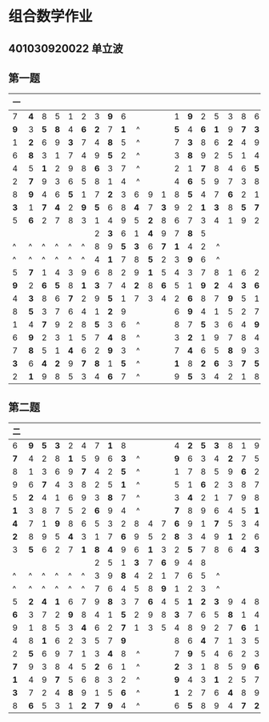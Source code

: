 # 组合数学作业  

## 401030920022 单立波

## 第一题

| 一    |       |       |       |       |       |       |       |       |         |       |       |       |       |       |         |       |       |       |       |       |
| ----- | ----- | ----- | ----- | ----- | ----- | ----- | ----- | ----- | ------- | ----- | ----- | ----- | ----- | ----- | ------- | ----- | ----- | ----- | ----- | ----- |
| 7     | **4** | 8     | 5     | 1     | 2     | 3     | **9** | 6     | &nbsp;  |       |       | 1     | **9** | 2     | 5       | 3     | 8     | 6     | **4** | 7     |
| **9** | 3     | **5** | **8** | 4     | **6** | **2** | 7     | **1** | &nbsp;^ |       |       | **5** | 4     | **6** | **1**   | 9     | **7** | **3** | 8     | **2** |
| 1     | **2** | 6     | 9     | **3** | 7     | 4     | **8** | 5     | &nbsp;^ |       |       | 7     | **3** | 8     | 6       | **2** | 4     | 9     | **1** | 5     |
| 6     | **8** | 3     | 1     | 7     | 4     | 9     | **5** | 2     | &nbsp;^ |       |       | 3     | **8** | 9     | 2       | 5     | 1     | 4     | **7** | 6     |
| 4     | 5     | **1** | 2     | 9     | 8     | **6** | 3     | 7     | &nbsp;^ |       |       | 2     | 1     | **7** | 8       | 4     | 6     | **5** | 3     | 9     |
| 2     | **7** | 9     | 3     | 6     | 5     | 8     | 1     | 4     | &nbsp;^ |       |       | 4     | **6** | 5     | 9       | 7     | 3     | 8     | **2** | 1     |
| 8     | **9** | 4     | 6     | **5** | 1     | 7     | **2** | 3     | 6       | 9     | 1     | 8     | **5** | 4     | 7       | **6** | 2     | 1     | **9** | 3     |
| **3** | 1     | **7** | **4** | 2     | **9** | **5** | 6     | 8     | **4**   | 7     | **3** | 9     | 2     | **1** | **3**   | 8     | **5** | **7** | 6     | **4** |
| 5     | **6** | 2     | 7     | 8     | 3     | 1     | 4     | 9     | 5       | **2** | 8     | 6     | 7     | 3     | 4       | 1     | 9     | 2     | **5** | 8     |
|       |       |       |       |       |       | 2     | **3** | 6     | 1       | **4** | 9     | 7     | **8** | 5     | &nbsp;  |       |       |       |       |       |
| ^     | ^     | ^     | ^     | ^     | ^     | 8     | 9     | **5** | **3**   | 6     | **7** | **1** | 4     | 2     | &nbsp;^ |       |       |       |       |       |
| ^     | ^     | ^     | ^     | ^     | ^     | 4     | **1** | 7     | 8       | **5** | 2     | 3     | **9** | 6     | &nbsp;^ |       |       |       |       |       |
| 5     | **7** | 1     | 4     | 3     | 9     | 6     | 8     | 2     | 9       | **1** | 5     | 4     | 3     | 7     | 8       | 1     | 6     | 2     | **5** | 9     |
| **9** | 2     | **6** | **5** | 8     | **1** | **3** | 7     | 4     | **2**   | 8     | **6** | 5     | 1     | **9** | **2**   | 4     | **3** | **6** | 8     | **7** |
| 4     | **3** | 8     | 6     | **7** | 2     | 9     | **5** | 1     | 7       | 3     | 4     | 2     | **6** | 8     | 7       | **9** | 5     | 1     | **4** | 3     |
| 8     | **5** | 3     | 7     | 6     | 4     | 1     | **2** | 9     | &nbsp;  |       |       | 6     | **9** | 4     | 1       | 5     | 2     | 7     | **3** | 8     |
| 1     | 4     | **7** | 9     | 2     | 8     | **5** | 3     | 6     | &nbsp;^ |       |       | 8     | 7     | **5** | 3       | 6     | 4     | **9** | 2     | 1     |
| 6     | **9** | 2     | 3     | 1     | 5     | 7     | **4** | 8     | &nbsp;^ |       |       | 3     | **2** | 1     | 9       | 7     | 8     | 4     | **6** | 5     |
| 7     | **8** | 5     | 1     | **4** | 6     | 2     | **9** | 3     | &nbsp;^ |       |       | 7     | **4** | 6     | 5       | **8** | 9     | 3     | **1** | 2     |
| **3** | 6     | **4** | **2** | 9     | **7** | **8** | 1     | **5** | &nbsp;^ |       |       | **1** | 8     | **2** | **6**   | 3     | **7** | **5** | 9     | **4** |
| 2     | **1** | 9     | 8     | 5     | 3     | 4     | **6** | 7     | &nbsp;^ |       |       | 9     | **5** | 3     | 4       | 2     | 1     | 8     | **7** | 6     |

## 第二题

| 二    |       |       |       |       |       |       |       |       |         |       |       |       |       |       |         |       |       |       |       |       |
| ----- | ----- | ----- | ----- | ----- | ----- | ----- | ----- | ----- | ------- | ----- | ----- | ----- | ----- | ----- | ------- | ----- | ----- | ----- | ----- | ----- |
| 6     | **9** | **5** | **3** | 2     | 4     | 7     | **1** | 8     | &nbsp;  |       |       | 4     | **2** | **5** | **3**   | 8     | 1     | 9     | **6** | 7     |
| **7** | 4     | 2     | 8     | **1** | 5     | 9     | 6     | **3** | &nbsp;^ |       |       | **9** | 6     | 3     | 4       | **2** | 7     | 5     | 1     | **8** |
| 8     | 1     | 3     | 6     | 9     | **7** | 4     | 2     | **5** | &nbsp;^ |       |       | 1     | 7     | 8     | 5       | 9     | **6** | 2     | 3     | **4** |
| 9     | 6     | **7** | 4     | 3     | 8     | 2     | 5     | **1** | &nbsp;^ |       |       | 5     | 1     | **6** | 2       | 3     | 8     | 7     | 4     | **9** |
| 5     | **2** | 4     | 1     | 6     | 9     | 3     | **8** | 7     | &nbsp;^ |       |       | 3     | **4** | 2     | 1       | 7     | 9     | 8     | **5** | 6     |
| **1** | 3     | 8     | 7     | 5     | 2     | **6** | 9     | 4     | &nbsp;^ |       |       | **7** | 8     | 9     | 6       | 4     | 5     | **1** | 2     | 3     |
| **4** | 7     | 1     | **9** | 8     | 6     | 5     | 3     | 2     | 8       | 4     | 7     | **6** | 9     | 1     | **7**   | 5     | 3     | 4     | 8     | 2     |
| **2** | 8     | 9     | 5     | **4** | 3     | 1     | 7     | **6** | 9       | 5     | 2     | **8** | 3     | 4     | 9       | **1** | 2     | 6     | 7     | **5** |
| 3     | **5** | 6     | 2     | 7     | **1** | **8** | **4** | 9     | 6       | **1** | 3     | 2     | **5** | 7     | 8       | 6     | **4** | **3** | **9** | 1     |
|       |       |       |       |       |       | 2     | 5     | 1     | **3**   | 7     | **6** | 9     | 4     | 8     | &nbsp;  |       |       |       |       |       |
| ^     | ^     | ^     | ^     | ^     | ^     | 3     | 9     | **8** | 4       | 2     | 1     | 7     | 6     | 5     | &nbsp;^ |       |       |       |       |       |
| ^     | ^     | ^     | ^     | ^     | ^     | 7     | 6     | 4     | 5       | 8     | **9** | 1     | 2     | 3     | &nbsp;^ |       |       |       |       |       |
| 5     | **2** | **4** | **1** | 6     | 7     | 9     | **8** | 3     | 7       | **6** | 4     | 5     | **1** | **2** | **3**   | 9     | 4     | 8     | **7** | 6     |
| **6** | 3     | 7     | 2     | **9** | 8     | 4     | 1     | **5** | 2       | 9     | 8     | **3** | 7     | 6     | 5       | **8** | 1     | 4     | 9     | **2** |
| 9     | 1     | 8     | 5     | 3     | **4** | 6     | 2     | **7** | 1       | 3     | 5     | 4     | 8     | 9     | 2       | 7     | **6** | 1     | 5     | 3     |
| 4     | 8     | **1** | 6     | 2     | 3     | 5     | 7     | **9** | &nbsp;  |       |       | 8     | 6     | **4** | 7       | 1     | 3     | 5     | 2     | **9** |
| 2     | **5** | 6     | 9     | 7     | 1     | 3     | **4** | 8     | &nbsp;^ |       |       | 7     | **9** | 5     | 4       | 6     | 2     | 3     | **8** | 1     |
| **7** | 9     | 3     | 8     | 4     | 5     | **2** | 6     | 1     | &nbsp;^ |       |       | **2** | 3     | 1     | 8       | 5     | 9     | **6** | 4     | 7     |
| **1** | 4     | 9     | **7** | 5     | 6     | 8     | 3     | 2     | &nbsp;^ |       |       | **9** | 4     | 3     | **1**   | 2     | 5     | 7     | 6     | **8** |
| **3** | 7     | 2     | 4     | **8** | 9     | 1     | 5     | **6** | &nbsp;^ |       |       | **1** | 2     | 7     | 6       | **4** | 8     | 9     | 3     | 5     |
| 8     | **6** | 5     | 3     | 1     | **2** | **7** | **9** | 4     | &nbsp;^ |       |       | 6     | **5** | 8     | 9       | 4     | **7** | **2** | **1** | 4     |
